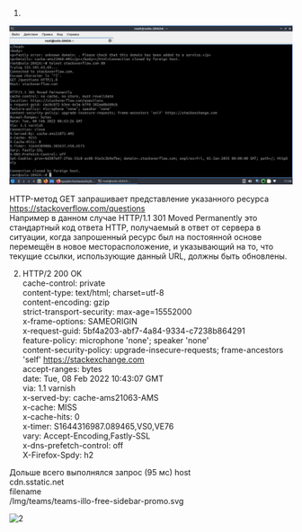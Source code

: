 1.  


![alt text](https://github.com/DSolokhin/devops-netology/blob/master/net1/1.jpg)  

HTTP-метод GET запрашивает представление указанного ресурса https://stackoverflow.com/questions  
Например в данном случае HTTP/1.1 301 Moved Permanently это стандартный код ответа HTTP, получаемый в ответ от сервера в ситуации, когда запрошенный ресурс был на постоянной основе перемещён в новое месторасположение, и указывающий на то, что текущие ссылки, использующие данный URL, должны быть обновлены.  

2. HTTP/2 200 OK  
cache-control: private  
content-type: text/html; charset=utf-8  
content-encoding: gzip  
strict-transport-security: max-age=15552000  
x-frame-options: SAMEORIGIN  
x-request-guid: 5bf4a203-abf7-4a84-9334-c7238b864291  
feature-policy: microphone 'none'; speaker 'none'  
content-security-policy: upgrade-insecure-requests; frame-ancestors 'self' https://stackexchange.com  
accept-ranges: bytes  
date: Tue, 08 Feb 2022 10:43:07 GMT  
via: 1.1 varnish  
x-served-by: cache-ams21063-AMS  
x-cache: MISS  
x-cache-hits: 0  
x-timer: S1644316987.089465,VS0,VE76  
vary: Accept-Encoding,Fastly-SSL  
x-dns-prefetch-control: off  
X-Firefox-Spdy: h2  

Дольше всего выполнялся запрос (95 мс) host  
	cdn.sstatic.net  
filename  
	/Img/teams/teams-illo-free-sidebar-promo.svg  
  
  ![2](https://user-images.githubusercontent.com/26553608/152972683-09b8257f-f042-46cf-9a8a-9bd86ef2612d.jpg)

